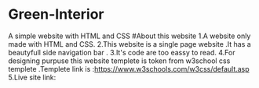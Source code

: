 ﻿# Green-Interior
A simple website with HTML and CSS
#About this website
1.A website only made with HTML and CSS.
2.This website is a single page website .It has a beautyfull side navigation bar .
3.It's code are too eassy to read.
4.For designing purpuse this website templete is token from w3school css templete .Templete link is :https://www.w3schools.com/w3css/default.asp
5.Live site link:
